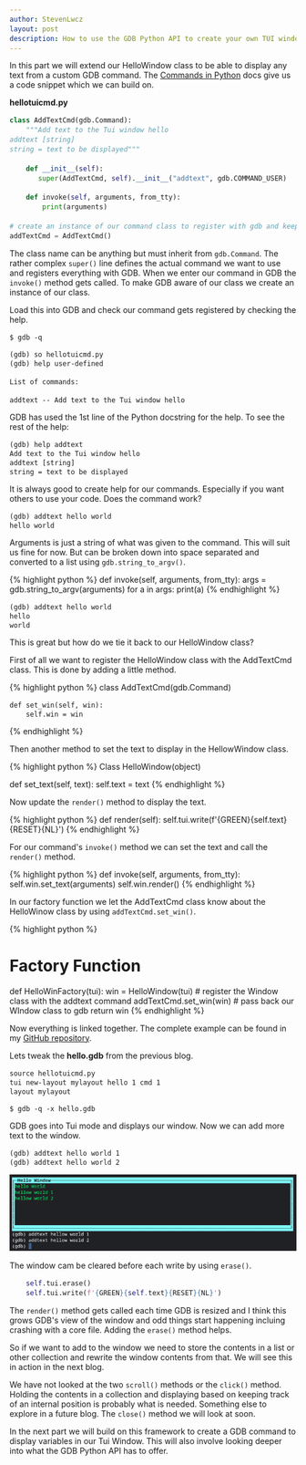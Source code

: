 ```yaml
---
author: StevenLwcz
layout: post
description: How to use the GDB Python API to create your own TUI windows. This can allow you to add your own extentions to GDB which can help you create custom solutions for your unique debugging scenarios.
---
```

In this part we will extend our HelloWindow class to be able to display any text from a custom GDB command. 
The [Commands in Python](https://sourceware.org/gdb/onlinedocs/gdb/Commands-In-Python.html#Commands-In-Python) docs give us a code snippet which we can build on.

**hellotuicmd.py**

```python
class AddTextCmd(gdb.Command):
    """Add text to the Tui window hello
addtext [string]
string = text to be displayed"""

    def __init__(self):
       super(AddTextCmd, self).__init__("addtext", gdb.COMMAND_USER)

    def invoke(self, arguments, from_tty):
        print(arguments)

# create an instance of our command class to register with gdb and keep a reference for later.
addTextCmd = AddTextCmd()
```

The class name can be anything but must inherit from `gdb.Command`. The rather complex `super()` line defines the actual command we want to use and registers everything with GDB. When we enter our command in GDB the `invoke()` method gets called. To make GDB aware of our class we create an instance of our class. 

Load this into GDB and check our command gets registered by checking the help.

```shell
$ gdb -q
```

```
(gdb) so hellotuicmd.py
(gdb) help user-defined

List of commands:

addtext -- Add text to the Tui window hello
```

GDB has used the 1st line of the Python docstring for the help. To see the rest of the help:

```
(gdb) help addtext
Add text to the Tui window hello
addtext [string]
string = text to be displayed
```

It is always good to create help for our commands. Especially if you want others to use your code. Does the command work?

```
(gdb) addtext hello world
hello world
```

Arguments is just a string of what was given to the command. This will suit us fine for now. But can be broken down into space separated and converted to a list using `gdb.string_to_argv()`.

{% highlight python %}
def invoke(self, arguments, from_tty):
    args = gdb.string_to_argv(arguments)
    for a in args:
        print(a)
{% endhighlight %}
```
(gdb) addtext hello world
hello
world
```

This is great but how do we tie it back to our HelloWindow class?

First of all we want to register the HelloWindow class with the AddTextCmd class. This is done by adding a little method.

{% highlight python %}
class AddTextCmd(gdb.Command)

    def set_win(self, win):
        self.win = win
{% endhighlight %}

Then another method to set the text to display in the HellowWindow class.

{% highlight python %}
Class HelloWindow(object)

   def set_text(self, text):
        self.text = text
{% endhighlight %}

Now update the `render()` method to display the text.

{% highlight python %}
     def render(self):
        self.tui.write(f'{GREEN}{self.text}{RESET}{NL}')
{% endhighlight %}

For our command's `invoke()` method we can set the text and call the `render()` method.

{% highlight python %}
def invoke(self, arguments, from_tty):
    self.win.set_text(arguments)
    self.win.render()
{% endhighlight %}

In our factory function we let the AddTextCmd class know about the HelloWinow class by using `addTextCmd.set_win()`.

{% highlight python %}
# Factory Function
def HelloWinFactory(tui):
    win =  HelloWindow(tui)
    # register the Window class with the addtext command
    addTextCmd.set_win(win)
    # pass back our WIndow class to gdb
    return win
{% endhighlight %}

Now everything is linked together. The complete example can be found in my [GitHub repository](https://github.com/StevenLwcz/gdb-python-blog).

Lets tweak the **hello.gdb** from the previous blog.

```
source hellotuicmd.py
tui new-layout mylayout hello 1 cmd 1
layout mylayout
```
```shell
$ gdb -q -x hello.gdb
```
GDB goes into Tui mode and displays our window. Now we can add more text to the window.

```
(gdb) addtext hello world 1
(gdb) addtext hello world 2
```
![Hello World Window](/images/TuiWindow2.png)

The window cam be cleared before each write by using `erase()`.

```python
    self.tui.erase()
    self.tui.write(f'{GREEN}{self.text}{RESET}{NL}')
````

The `render()` method gets called each time GDB is resized and I think this grows GDB's view of the window and odd things start happening incluing crashing with a core file. Adding the `erase()` method helps. 

So if we want to add to the window we need to store the contents in a list or other collection and rewrite the window contents from that. We will see this in action in the next blog.

We have not looked at the two `scroll()` methods or the `click()` method. Holding the contents in a collection and displaying based on keeping track of an internal position is probably what is needed. Something else to explore in a future blog. The `close()` method we will look at soon.

In the next part we will build on this framework to create a GDB command to display variables in our Tui Window. This will also involve looking deeper into what the GDB Python API has to offer.

